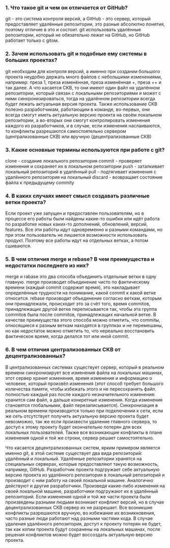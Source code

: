 ### 1. Что такое git и чем он отличается от GitHub?

git - это система контроля версий, а GitHub - это сервер, который предоставляет удалённые репозитории, это разные абсолютно понятия, поэтому отличие в это и состоит.
git использовать удалённые репозитории, который не обязательно лежат на GitHub, но GitHub работает только с gitом.

### 2. Зачем использовать git и подобные ему системы в больших проектах?

git необходим для контроля версий, а именно при создании большого проекта неудобно держать много файлов с небольшими изменениями, например:
преза 1, преза изменённая, преза изменённая +, преза ++ и так далее. А что касается СКВ, то они имеют один файл на удалённом репозитории, который связан 
с локальными репозиториями и может с ними синхронизироваться, тогда на удалённом репозитории всегда будет лежать актуальная версия проекта.
Также использование СКВ полезно разработчикам, работающим в команде, во-первых, они всегда смогут иметь актуальную версию проекта на своём локальном 
репозитории, а во-вторых они смогут контролировать изменения каждого из разработчиков, и в случае, если изменения наслаиваются, то конфликты разрешаются 
самостоятельно сервером (централизованные СКВ) или вручную (децентрализованные СКВ)

### 3. Какие основные термины используются при работе с git?

clone - создание локального репозитория
commit - проверяет изменения и сохраняет их в локальном репозитории
push - заталкивает локальный репозиторий в удалённый
pull - подтягивает изменения с удалённого репозитория на локальный
discard - возвращает состояние файла к предыдущему commitу 

### 4. В каких случаях имеет смысл создавать различные ветки проекта?

Если проект уже запущен и предоставлен пользователям, но в процессе его работы были найдены какие-то ошибки или идёт работа по разработке новых 
каких-то дополнений, обновлений, версий, features. Все эти работы идут одновременно и разными командами, но при этом пользователь не лишается возможности 
использовать продукт. Поэтому все работы идут на отдельных ветках, а потом сшиваются.

### 5. В чем отличия merge и rebase? В чем преимущества и недостатки последнего из них?

merge и rabase это два способа объединить отдельные ветки в одну главную. merge производит объединение чисто по фактическому времени (каждый commit содержит время), 
это накладывает определённые трудности на понимание, какой commit к какой ветке относится. rebase производит объединение согласно веткам, которым они принадлежали, 
происходит это за счёт того, время commitов, принадлежащих другой ветке переписывается так, чтобы эта группа commitoв была после commitoв, принадлежащих начальной 
ветке. В качестве преимущества этого способа можно отметить, что commitы, относящиеся к разным веткам находятся в группках и не перемешаны, но как недостаток можно 
отметить то, что нереально восстановить фактическое время, когда делался тот или иной commit.

### 6. В чем отличия централизованных СКВ от децентрализованных?

В централизованных системах существует сервер, который в реальном времени синхронизирует все изменения файла на локальных машинах, этот сервер хранит изменения, время 
изменения и информацию о человеке, который произвёл изменения (этот способ требует большого количества памяти, чтобы избежать этого и не пересохранять файл.
полностью каждый раз после каждого незначительного изменения: хранится сам файл, а дальше конкретные изменения. Когда изменения становятся 
глобальными, файл перезаписывается). Синхронизация в реальном времени производится только при подключении к сети, если же сеть отсутствует получить актуальную версию
проекта будет невозможно, так же если произвести удаление главного сервера, то доступ к этому проекту будет окончательно потерян для всех локальных пользователей. 
Также все возникающие конфликты в плане изменения одной и той же строки, сервер решает самостоятельно.

Что касается децентрализованных систем, ярким примером является именно git, в этой системе существует два вида репозиторий: удалённый и локальный. 
Удалённые репозитории хранятся на специальных серверах, которые предоставляют такую возможность, например, GitHub. Разработчик проекта подгружает себе актуальную
версию проекта из удалённого репозитория в локальный репозиторий и производит с ним работу на своей локальной машине. Аналогично действуют и другие разработчики. 
Произведя какие-либо изменения на своей локальной машине, разработчики подгружают их в удалённый репозиторий. Если изменения одной и той же части проекта были 
произведены разными людьми возникает конфликт версий, но в случае децентрализованных СКВ сервер их не разрешает. Все возникшие конфликты разрешаются вручную, 
во избежание их возникновения, часто разные люди работают над разными частями кода. В случае удаления удалённого репозитория, доступ к проекту потерян не будет, так 
как копии проекта будут сохранены на локальных машинах, после решения конфликтов можно будет воссоздать актуальную версию проекта.
